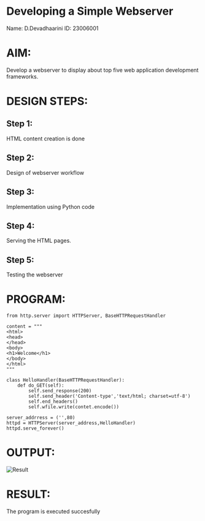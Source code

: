 # Developing a Simple Webserver
Name: D.Devadhaarini
ID: 23006001

# AIM:

Develop a webserver to display about top five web application development frameworks.

# DESIGN STEPS:

## Step 1:

HTML content creation is done

## Step 2:

Design of webserver workflow

## Step 3:

Implementation using Python code

## Step 4:

Serving the HTML pages.

## Step 5:

Testing the webserver
# PROGRAM:
```
from http.server import HTTPServer, BaseHTTPRequestHandler

content = """
<html>
<head>
</head>
<body>
<h1>Welcome</h1>
</body>
</html>
"""

class HelloHandler(BaseHTTPRequestHandler):
    def do_GET(self):
        self.send_response(200)
        self.send_header('Content-type','text/html; charset=utf-8')
        self.end_headers()
        self.wfile.write(contet.encode())

server_addrress = ('',80)
httpd = HTTPServer(server_address,HelloHandler)
httpd.serve_forever()
```
# OUTPUT:
![Result](images/webserver1.png)

# RESULT:

The program is executed succesfully
